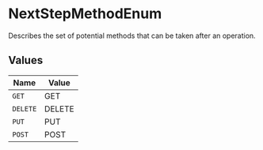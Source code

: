 # NextStepMethodEnum

Describes the set of potential methods that can be taken after an operation.


## Values

| Name     | Value    |
| -------- | -------- |
| `GET`    | GET      |
| `DELETE` | DELETE   |
| `PUT`    | PUT      |
| `POST`   | POST     |